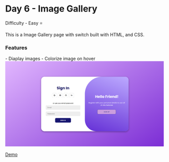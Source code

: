<h1> Day 6 - Image Gallery</h1>

Difficulty - Easy :star:

This is a Image Gallery page with switch built with HTML, and CSS. 

<h3>Features</h3>
 - Diaplay images
 - Colorize image on hover

 
<img src="../images/Show5.png" width="750" alt="Login | Registration page">

<a href="https://basicfrontend.netlify.app/day%205%20login%20and%20register%20page/">Demo</a> 
